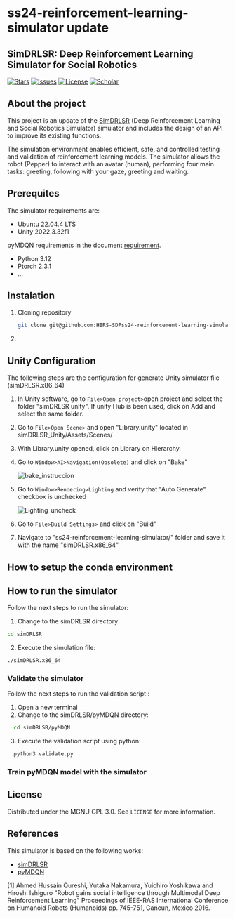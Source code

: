 # ss24-reinforcement-learning-simulator update
## SimDRLSR: Deep Reinforcement Learning Simulator for Social Robotics

[![Stars][stars-shield]][stars-url]
[![Issues][issues-shield]][issues-url]
[![License][license-shield]][license-url]
[![Scholar][scholar-shield]][scholar-url]

<!--Table of contents-->

## About the project
This project is an update of the [SimDRLSR](https://github.com/JPedroRBelo/simDRLSR) (Deep Reinforcement Learning and Social Robotics Simulator) simulator and includes the design of an API to improve its existing functions.

The simulation environment enables efficient, safe, and controlled testing and validation of reinforcement learning models. The simulator allows the robot (Pepper) to interact with an avatar (human), performing four main tasks: greeting, following with your gaze, greeting and waiting.
## Prerequites
The simulator requirements are:
- Ubuntu 22.04.4 LTS
- Unity 2022.3.32f1

pyMDQN requirements in the document [requirement](requirements.txt).

- Python 3.12
- Ptorch 2.3.1
- ...
## Instalation 

1. Cloning repository 
    ```sh
   git clone git@github.com:HBRS-SDPss24-reinforcement-learning-simulator.git
   ```
2.

## Unity Configuration 

The following steps are the configuration for generate Unity simulator file (simDRLSR.x86_64)

1. In Unity software, go to `File>Open project>`open project and select the folder "simDRLSR unity". If unity Hub is been used, click on Add and select the same folder. 
2. Go to `File>Open Scene>` and open "Library.unity" located in simDRLSR_Unity/Assets/Scenes/
3. With Library.unity opened, click on Library on Hierarchy.
4. Go to `Window>AI>Navigation(Obsolete)` and click on "Bake"

    ![bake_instruccion](./images/Bake.png)

5. Go to `Window>Rendering>Lighting` and verify that "Auto Generate" checkbox is unchecked

    ![Lighting_uncheck](./images/Lighting.png)
7. Go to `File>Build Settings>` and click on "Build"
8. Navigate to "ss24-reinforcement-learning-simulator/" folder and save it with the name "simDRLSR.x86_64"


## How to setup the conda environment

## How to run the simulator
Follow the next steps  to run the simulator:
1. Change to the simDRLSR directory:
```sh
cd simDRLSR
```
2. Execute the simulation file:

```sh
./simDRLSR.x86_64
 ```



### Validate the simulator
Follow the next steps  to run the validation script :
1. Open a new terminal
2. Change to the simDRLSR/pyMDQN directory:
```sh
  cd simDRLSR/pyMDQN
  ```
3. Execute the validation script using python:
```sh
  python3 validate.py
  ```



### Train pyMDQN model with the simulator

## License

Distributed under the MGNU GPL 3.0. See `LICENSE` for more information.
 
 
## References
This simulator is based on the following works:

- [simDRLSR](https://github.com/JPedroRBelo/simDRLSR)
- [pyMDQN](https://github.com/JPedroRBelo/pyMDQN/)

[1] Ahmed Hussain Qureshi, Yutaka Nakamura, Yuichiro Yoshikawa and Hiroshi Ishiguro "Robot gains social intelligence through Multimodal Deep Reinforcement Learning" Proceedings of IEEE-RAS International Conference on Humanoid Robots (Humanoids) pp. 745-751, Cancun, Mexico 2016.

<!-- MARKDOWN LINKS & IMAGES -->
<!-- https://www.markdownguide.org/basic-syntax/#reference-style-links -->
[stars-shield]: https://img.shields.io/github/stars/HBRS-SDP/ss24-reinforcement-learning-simulator.svg?style=for-the-badge
[stars-url]: https://github.com/JPedroRBelo/simDRLSR/stargazers
[issues-shield]: https://img.shields.io/github/issues/HBRS-SDP/ss24-reinforcement-learning-simulator.svg?style=for-the-badge
[issues-url]: https://github.com/HBRS-SDP/ss24-reinforcement-learning-simulator/issues
[license-shield]: https://img.shields.io/badge/license-GNU%20GPU%203.0-brightgreen?style=for-the-badge
[license-url]: https://github.com/HBRS-SDP/ss24-reinforcement-learning-simulator/blob/60b6762eeeed9ca5d0001aaf9a77c8b1cf242252/LICENSE
[scholar-shield]: https://img.shields.io/badge/-Google%20Scholar-black.svg?style=for-the-badge&logo=google-scholar&colorB=555
[scholar-url]: https://scholar.google.com.br/citations?user=0nh0sDMAAAAJ&hl
